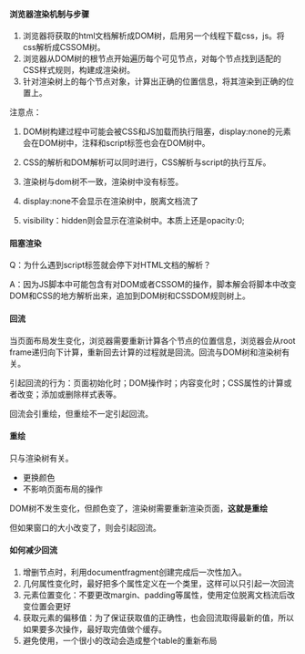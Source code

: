 #### 浏览器渲染机制与步骤

1. 浏览器将获取的html文档解析成DOM树，启用另一个线程下载css，js。将css解析成CSSOM树。
2. 浏览器从DOM树的根节点开始遍历每个可见节点，对每个节点找到适配的CSS样式规则，构建成渲染树。
3. 针对渲染树上的每个节点对象，计算出正确的位置信息，将其渲染到正确的位置上。

注意点：

1. DOM树构建过程中可能会被CSS和JS加载而执行阻塞，display:none的元素会在DOM树中，注释和script标签也会在DOM树中。

2. CSS的解析和DOM解析可以同时进行，CSS解析与script的执行互斥。

3. 渲染树与dom树不一致，渲染树中没有标签。

4. display:none不会显示在渲染树中，脱离文档流了

5. visibility：hidden则会显示在渲染树中。本质上还是opacity:0;

   

#### 阻塞渲染

Q：为什么遇到script标签就会停下对HTML文档的解析？

A：因为JS脚本中可能包含有对DOM或者CSSOM的操作，脚本解会将脚本中改变DOM和CSS的地方解析出来，追加到DOM树和CSSDOM规则树上。



#### 回流

当页面布局发生变化，浏览器需要重新计算各个节点的位置信息，浏览器会从root frame递归向下计算，重新回去计算的过程就是回流。回流与DOM树和渲染树有关。

引起回流的行为：页面初始化时；DOM操作时；内容变化时；CSS属性的计算或者改变；添加或删除样式表等。

回流会引重绘，但重绘不一定引起回流。



#### 重绘

只与渲染树有关。

* 更换颜色
* 不影响页面布局的操作

DOM树不发生变化，但颜色变了，渲染树需要重新渲染页面，**这就是重绘**

但如果窗口的大小改变了，则会引起回流。



#### 如何减少回流

1. 增删节点时，利用documentfragment创建完成后一次性加入。
2. 几何属性变化时，最好把多个属性定义在一个类里，这样可以只引起一次回流
3. 元素位置变化：不要更改margin、padding等属性，使用定位脱离文档流后改变位置会更好
4. 获取元素的偏移值：为了保证获取值的正确性，也会回流取得最新的值，所以如果要多次操作，最好取完值做个缓存。
5. 避免使用<table>，一个很小的改动会造成整个table的重新布局